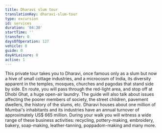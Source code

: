 ```yaml
---
title: Dharavi slum tour
translationKey: dharavi-slum-tour
type: excursion
id: services
duration: '04:30'
startTime: ''
transfer: 0
daysOfOperation: 127
vehicle: 0
guide: 0
dayAtLeisure: 0
active: 1
---
```

This private tour takes you to Dharavi, once famous only as a slum but now a hive of small cottage industries, and a microcosm of India, its diversity apparent in the temples, mosques, churches and pagodas that stand side by side. En route, you will pass through the red-light area, and stop off at Dhobi Ghat, a huge open-air laundry. The guide will also talk about issues affecting the poorer members of society, the street children, pavement dwellers, the history of the slums, etc. Dharavi houses about one million of Mumbai's inhabitants and its industries have an annual turnover of approximately US$ 665 million. During your walk you will witness a wide range of these business activities: recycling, pottery-making, embroidery, bakery, soap-making, leather-tanning, poppadom-making and many more.